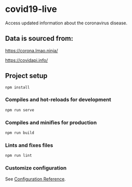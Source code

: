 # covid19-live
Access updated information about the coronavirus disease. 
## Data is sourced from:
https://corona.lmao.ninja/

https://covidapi.info/

## Project setup
```
npm install
```

### Compiles and hot-reloads for development
```
npm run serve
```

### Compiles and minifies for production
```
npm run build
```

### Lints and fixes files
```
npm run lint
```

### Customize configuration
See [Configuration Reference](https://cli.vuejs.org/config/).
